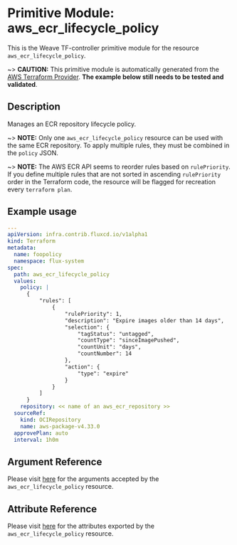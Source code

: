 
# Primitive Module: aws_ecr_lifecycle_policy

This is the Weave TF-controller primitive module for the resource `aws_ecr_lifecycle_policy`.

~> **CAUTION:** This primitive module is automatically generated from the [AWS Terraform Provider](https://registry.terraform.io/providers/hashicorp/aws/latest/docs/resources/ecr_lifecycle_policy). **The example below still needs to be tested and validated**.

## Description

Manages an ECR repository lifecycle policy.

~> **NOTE:** Only one `aws_ecr_lifecycle_policy` resource can be used with the same ECR repository. To apply multiple rules, they must be combined in the `policy` JSON.

~> **NOTE:** The AWS ECR API seems to reorder rules based on `rulePriority`. If you define multiple rules that are not sorted in ascending `rulePriority` order in the Terraform code, the resource will be flagged for recreation every `terraform plan`.

## Example usage

```yaml
---
apiVersion: infra.contrib.fluxcd.io/v1alpha1
kind: Terraform
metadata:
  name: foopolicy
  namespace: flux-system
spec:
  path: aws_ecr_lifecycle_policy
  values:
    policy: |
      {
          "rules": [
              {
                  "rulePriority": 1,
                  "description": "Expire images older than 14 days",
                  "selection": {
                      "tagStatus": "untagged",
                      "countType": "sinceImagePushed",
                      "countUnit": "days",
                      "countNumber": 14
                  },
                  "action": {
                      "type": "expire"
                  }
              }
          ]
      }
    repository: << name of an aws_ecr_repository >>
  sourceRef:
    kind: OCIRepository
    name: aws-package-v4.33.0
  approvePlan: auto
  interval: 1h0m
```

## Argument Reference

Please visit [here](https://registry.terraform.io/providers/hashicorp/aws/latest/docs/resources/ecr_lifecycle_policy#argument-reference) for the arguments accepted by the `aws_ecr_lifecycle_policy` resource.

## Attribute Reference

Please visit [here](https://registry.terraform.io/providers/hashicorp/aws/latest/docs/resources/ecr_lifecycle_policy#attributes-reference) for the attributes exported by the `aws_ecr_lifecycle_policy` resource.
